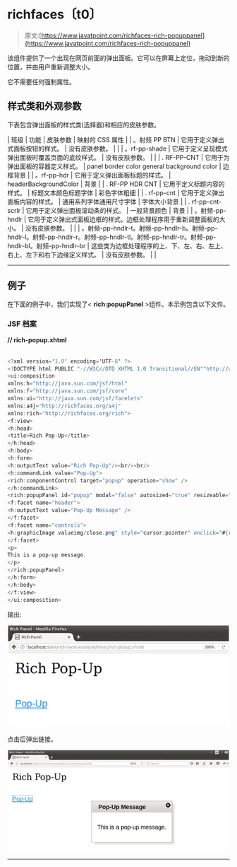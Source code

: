 # richfaces〔t0〕

> 原文:[https://www.javatpoint.com/richfaces-rich-popuppanel](https://www.javatpoint.com/richfaces-rich-popuppanel)

该组件提供了一个出现在网页前面的弹出面板。它可以在屏幕上定位，拖动到新的位置，并由用户重新调整大小。

它不需要任何强制属性。

## 样式类和外观参数

下表包含弹出面板的样式类(选择器)和相应的皮肤参数。

| 班级 | 功能 | 皮肤参数 | 映射的 CSS 属性 |
| 。射频 PP BTN | 它用于定义弹出式面板按钮的样式。 | 没有皮肤参数。 |  |
| 。rf-pp-shade | 它用于定义呈现模式弹出面板时覆盖页面的底纹样式。 | 没有皮肤参数。 |  |
| . RF-PP-CNT | 它用于为弹出面板的容器定义样式。 | panel border color general background color | 边框背景 |
| 。rf-pp-hdr | 它用于定义弹出面板标题的样式。 | headerBackgroundColor | 背景 |
| . RF-PP HDR CNT | 它用于定义标题内容的样式。 | 标题文本颜色标题字体 | 彩色字体粗细 |
| . rf-pp-cnt | 它用于定义弹出面板内容的样式。 | 通用系列字体通用尺寸字体 | 字体大小背景 |
| . rf-pp-cnt-scrlr | 它用于定义弹出面板滚动条的样式。 | 一般背景颜色 | 背景 |
| 。射频-pp-hndlr | 它用于定义弹出式面板边框的样式。边框处理程序用于重新调整面板的大小。 | 没有皮肤参数。 |  |
| 。射频-pp-hndlr-t。射频-pp-hndlr-b。射频-pp-hndlr-l。射频-pp-hndlr-r。射频-pp-hndlr-tl。射频-pp-hndlr-tr。射频-pp-hndlr-bl。射频-pp-hndlr-br | 这些类为边框处理程序的上、下、左、右、左上、右上、左下和右下边缘定义样式。 | 没有皮肤参数。 |  |

* * *

## 例子

在下面的例子中，我们实现了< **rich:popupPanel** >组件。本示例包含以下文件。

### JSF 档案

**// rich-popup.xhtml**

```java

<?xml version='1.0' encoding='UTF-8' ?>
<!DOCTYPE html PUBLIC "-//W3C//DTD XHTML 1.0 Transitional//EN""http://www.w3.org/TR/xhtml1/DTD/xhtml1-transitional.dtd">
<ui:composition 
xmlns:h="http://java.sun.com/jsf/html"
xmlns:f="http://java.sun.com/jsf/core"
xmlns:ui="http://java.sun.com/jsf/facelets"
xmlns:a4j="http://richfaces.org/a4j"
xmlns:rich="http://richfaces.org/rich">
<f:view>
<h:head>
<title>Rich Pop-Up</title>
</h:head>
<h:body>
<h:form>
<h:outputText value="Rich Pop-Up"/><br/><br/>
<h:commandLink value="Pop-Up">
<rich:componentControl target="popup" operation="show" />
</h:commandLink>
<rich:popupPanel id="popup" modal="false" autosized="true" resizeable="false">
<f:facet name="header">
<h:outputText value="Pop-Up Message" />
</f:facet>
<f:facet name="controls">
<h:graphicImage valueimg/close.png" style="cursor:pointer" onclick="#{rich:component('popup')}.hide()" height="10px" width="10px"/>
</f:facet>
<p>
This is a pop-up message.
</p>
</rich:popupPanel>
</h:form>
</h:body>
</f:view>
</ui:composition>

```

输出:

![RichFaces Popuppanel 1](img/a3fb82379fc166149d7183dfc8b5547f.png)

点击后弹出链接。

![RichFaces Popuppanel 2](img/047679ba6169438fc713f5560ff6fcec.png)

* * *